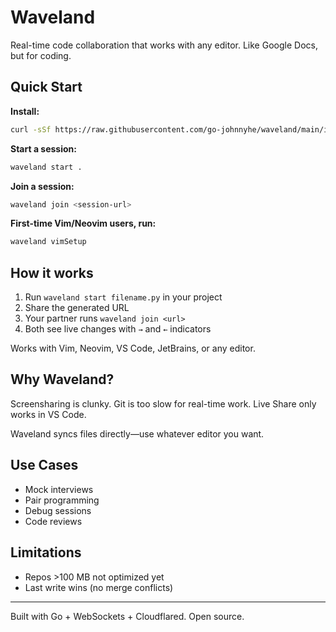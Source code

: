# Waveland

Real-time code collaboration that works with any editor. Like Google Docs, but for coding.

## Quick Start

**Install:**

```bash
curl -sSf https://raw.githubusercontent.com/go-johnnyhe/waveland/main/install.sh | sh
```

**Start a session:**

```bash
waveland start .
```

**Join a session:**

```bash
waveland join <session-url>
```

**First-time Vim/Neovim users, run:**

```bash
waveland vimSetup
```

## How it works

1. Run `waveland start filename.py` in your project
2. Share the generated URL 
3. Your partner runs `waveland join <url>`
4. Both see live changes with `→` and `←` indicators

Works with Vim, Neovim, VS Code, JetBrains, or any editor.

## Why Waveland?

Screensharing is clunky. Git is too slow for real-time work. Live Share only works in VS Code.

Waveland syncs files directly—use whatever editor you want.

## Use Cases

- Mock interviews
- Pair programming
- Debug sessions  
- Code reviews

## Limitations

- Repos >100 MB not optimized yet
- Last write wins (no merge conflicts)

---

Built with Go + WebSockets + Cloudflared. Open source.
